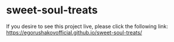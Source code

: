 # sweet-soul-treats

If you desire to see this project live, please click the following link: https://egorushakovofficial.github.io/sweet-soul-treats/
